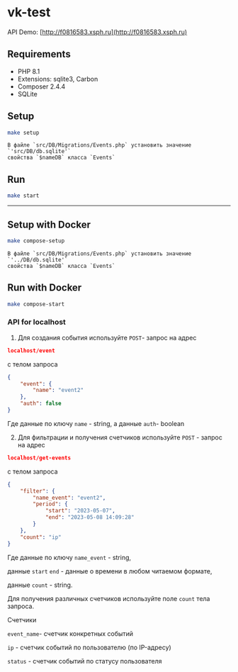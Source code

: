 # vk-test

API Demo: [http://f0816583.xsph.ru](http://f0816583.xsph.ru)

## Requirements

* PHP 8.1
* Extensions: sqlite3, Carbon
* Composer 2.4.4
* SQLite

## Setup

```bash
make setup
```

```
В файле `src/DB/Migrations/Events.php` установить значение `'src/DB/db.sqlite'`
свойства `$nameDB` класса `Events` 
```


## Run

```bash
make start
```
___

## Setup with Docker

```bash
make compose-setup
```

```
В файле `src/DB/Migrations/Events.php` установить значение `'../DB/db.sqlite'`
свойства `$nameDB` класса `Events` 
```

## Run with Docker

```bash
make compose-start
```

### API  for localhost

1) Для создания события используйте `POST`- запрос на адрес

```json lines
localhost/event
```

с телом запроса
```json
{
    "event": {
        "name": "event2"
    },
    "auth": false
}
```

Где данные по ключу `name` - string,
а данные `auth`- boolean

2) Для фильтрации и получения счетчиков используйте `POST` - запрос на адрес

```json lines
localhost/get-events
```

с телом запроса

```json
{
    "filter": {
        "name_event": "event2",
        "period": {
            "start": "2023-05-07",
            "end": "2023-05-08 14:09:28"
        }
    },
    "count": "ip"
}
```

Где данные по ключу `name_event` - string,

данные `start` `end` - данные о времени в любом читаемом формате,

данные `count` - string.


Для получения различных счетчиков используйте поле `count` тела запроса.

Счетчики

`event_name`- счетчик конкретных событий

`ip` - счетчик событий по пользователю (по IP-адресу)

`status` - счетчик событий по статусу пользователя

